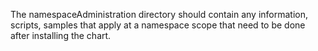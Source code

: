 The namespaceAdministration directory should contain any information, scripts, samples that apply at a namespace scope that need to be done after installing the chart.
